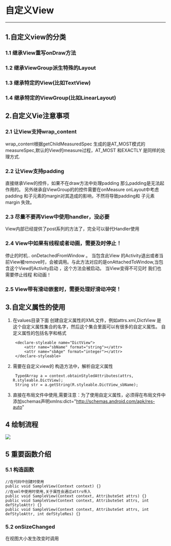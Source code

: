 # 自定义View
---
## 1.自定义view的分类
### 1.1 继承View重写onDraw方法
### 1.2 继承ViewGroup派生特殊的Layout
### 1.3 继承特定的View(比如TextView)
### 1.4 继承特定的ViewGroup(比如LinearLayout)

## 2.自定义Vie注意事项
### 2.1 让View支持wrap\_content
wrap\_content根据getChildMeasuredSpec 生成的是AT_MOST模式的measureSpec,默认的View的measure过程，AT\_MOST 和EXACTLY 是同样的处理方式.

### 2.2 让View支持padding
直接继承View的控件，如果不在draw方法中处理padding 那么padding是无法起作用的。 另外继承自ViewGroup的的控件需要在onMeasure onLayout中考虑padding 和子元素的margin对其造成的影响，不然将导致padding和 子元素margin 失效。

### 2.3 尽量不要再View中使用handler，没必要
View内部已经提供了post系列的方法了，完全可以替代Handler使用 

### 2.4 View中如果有线程或者动画，需要及时停止！
停止的时机.. onDetachedFromWindow 。  当包含此View 的Activity退出或者当前View被remove时，会被调用。与此方法对应的是onAttachedToWindow,当包含这个View的Activity启动 ，这个方法会被启动。 当View变得不可见时 我们也需要停止线程 和动画！

### 2.5 View带有滑动嵌套时，需要处理好滑动冲突！

## 3.自定义属性的使用
1. 在values目录下面 创建自定义属性的XML文件，例如attrs.xml,DictView 是这个自定义属性集合的名字，然后这个集合里面可以有很多的自定义属性。 自定义属性的包括名字和格式
	    
		<declare-styleable name="DictView">
        	<attr name="sbName" format="string"></attr>
        	<attr name="sbAge" format="integer"></attr>
    	</declare-styleable>

2. 需要在自定义view的 构造方法中，解析自定义属性

		TypedArray a = context.obtainStyledAttributes(attrs, R.styleable.DictView);
        String str = a.getString(R.styleable.DictView_sbName);
3. 直接在布局文件中使用,需要注意：为了使用自定义属性，必须得在布局文件中添加schemas声明xmlns:dict="http://schemas.android.com/apk/res-auto"



## 4 绘制流程

![](http://ww1.sinaimg.cn/large/6ab93b35gy1fikjvk8monj20fc0heaay.jpg)

## 5 重要函数介绍
### 5.1 构造函数
	//在代码中创建时使用
	public void SampleView(Context context) {}
	//在xml中使用时使用,关于属性会通过attrs传入
	public void SampleView(Context context, AttributeSet attrs) {}  
	public void SampleView(Context context, AttributeSet attrs, int defStyleAttr) {}  
	public void SampleView(Context context, AttributeSet attrs, int defStyleAttr, int defStyleRes) {}   


### 5.2 onSizeChanged
在视图大小发生改变时调用
